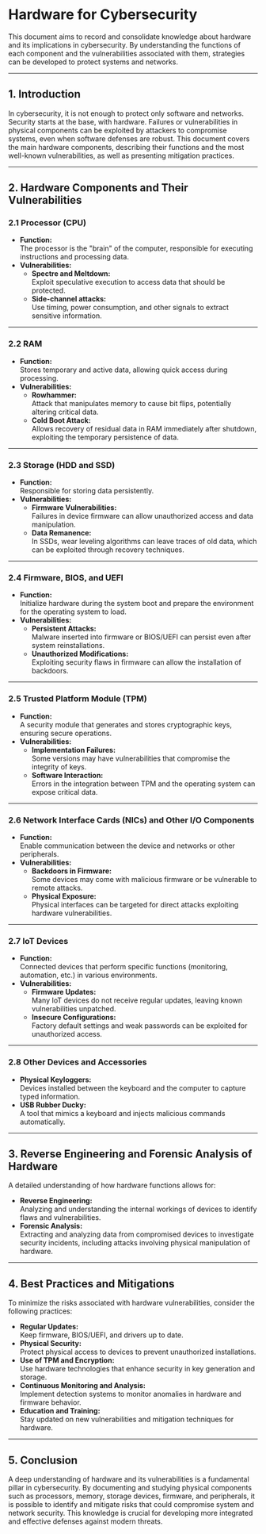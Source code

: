 # Hardware for Cybersecurity

This document aims to record and consolidate knowledge about hardware and its implications in cybersecurity. By understanding the functions of each component and the vulnerabilities associated with them, strategies can be developed to protect systems and networks.

---

## 1. Introduction

In cybersecurity, it is not enough to protect only software and networks. Security starts at the base, with hardware. Failures or vulnerabilities in physical components can be exploited by attackers to compromise systems, even when software defenses are robust. This document covers the main hardware components, describing their functions and the most well-known vulnerabilities, as well as presenting mitigation practices.

---

## 2. Hardware Components and Their Vulnerabilities

### 2.1 Processor (CPU)
- **Function:**  
  The processor is the "brain" of the computer, responsible for executing instructions and processing data.
- **Vulnerabilities:**
  - **Spectre and Meltdown:**  
    Exploit speculative execution to access data that should be protected.
  - **Side-channel attacks:**  
    Use timing, power consumption, and other signals to extract sensitive information.

---

### 2.2 RAM
- **Function:**  
  Stores temporary and active data, allowing quick access during processing.
- **Vulnerabilities:**
  - **Rowhammer:**  
    Attack that manipulates memory to cause bit flips, potentially altering critical data.
  - **Cold Boot Attack:**  
    Allows recovery of residual data in RAM immediately after shutdown, exploiting the temporary persistence of data.

---

### 2.3 Storage (HDD and SSD)
- **Function:**  
  Responsible for storing data persistently.
- **Vulnerabilities:**
  - **Firmware Vulnerabilities:**  
    Failures in device firmware can allow unauthorized access and data manipulation.
  - **Data Remanence:**  
    In SSDs, wear leveling algorithms can leave traces of old data, which can be exploited through recovery techniques.

---

### 2.4 Firmware, BIOS, and UEFI
- **Function:**  
  Initialize hardware during the system boot and prepare the environment for the operating system to load.
- **Vulnerabilities:**
  - **Persistent Attacks:**  
    Malware inserted into firmware or BIOS/UEFI can persist even after system reinstallations.
  - **Unauthorized Modifications:**  
    Exploiting security flaws in firmware can allow the installation of backdoors.

---

### 2.5 Trusted Platform Module (TPM)
- **Function:**  
  A security module that generates and stores cryptographic keys, ensuring secure operations.
- **Vulnerabilities:**
  - **Implementation Failures:**  
    Some versions may have vulnerabilities that compromise the integrity of keys.
  - **Software Interaction:**  
    Errors in the integration between TPM and the operating system can expose critical data.

---

### 2.6 Network Interface Cards (NICs) and Other I/O Components
- **Function:**  
  Enable communication between the device and networks or other peripherals.
- **Vulnerabilities:**
  - **Backdoors in Firmware:**  
    Some devices may come with malicious firmware or be vulnerable to remote attacks.
  - **Physical Exposure:**  
    Physical interfaces can be targeted for direct attacks exploiting hardware vulnerabilities.

---

### 2.7 IoT Devices
- **Function:**  
  Connected devices that perform specific functions (monitoring, automation, etc.) in various environments.
- **Vulnerabilities:**
  - **Firmware Updates:**  
    Many IoT devices do not receive regular updates, leaving known vulnerabilities unpatched.
  - **Insecure Configurations:**  
    Factory default settings and weak passwords can be exploited for unauthorized access.

---

### 2.8 Other Devices and Accessories
- **Physical Keyloggers:**  
  Devices installed between the keyboard and the computer to capture typed information.
- **USB Rubber Ducky:**  
  A tool that mimics a keyboard and injects malicious commands automatically.

---

## 3. Reverse Engineering and Forensic Analysis of Hardware

A detailed understanding of how hardware functions allows for:
- **Reverse Engineering:**  
  Analyzing and understanding the internal workings of devices to identify flaws and vulnerabilities.
- **Forensic Analysis:**  
  Extracting and analyzing data from compromised devices to investigate security incidents, including attacks involving physical manipulation of hardware.

---

## 4. Best Practices and Mitigations

To minimize the risks associated with hardware vulnerabilities, consider the following practices:
- **Regular Updates:**  
  Keep firmware, BIOS/UEFI, and drivers up to date.
- **Physical Security:**  
  Protect physical access to devices to prevent unauthorized installations.
- **Use of TPM and Encryption:**  
  Use hardware technologies that enhance security in key generation and storage.
- **Continuous Monitoring and Analysis:**  
  Implement detection systems to monitor anomalies in hardware and firmware behavior.
- **Education and Training:**  
  Stay updated on new vulnerabilities and mitigation techniques for hardware.

---

## 5. Conclusion

A deep understanding of hardware and its vulnerabilities is a fundamental pillar in cybersecurity. By documenting and studying physical components such as processors, memory, storage devices, firmware, and peripherals, it is possible to identify and mitigate risks that could compromise system and network security. This knowledge is crucial for developing more integrated and effective defenses against modern threats.